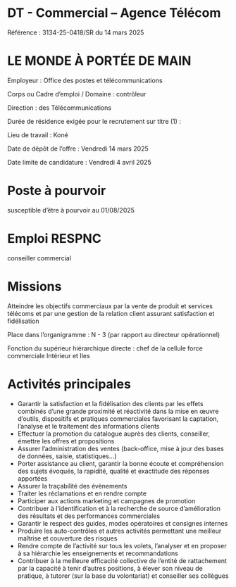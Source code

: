 # DT - Commercial – Agence Télécom

Référence : 3134-25-0418/SR du 14 mars 2025

# LE MONDE À PORTÉE DE MAIN

Employeur : Office des postes et télécommunications

Corps ou Cadre d’emploi / Domaine : contrôleur

Direction : des Télécommunications

Durée de résidence exigée pour le recrutement sur titre (1) :

Lieu de travail : Koné

Date de dépôt de l’offre : Vendredi 14 mars 2025

Date limite de candidature : Vendredi 4 avril 2025

# Poste à pourvoir

susceptible d’être à pourvoir au 01/08/2025

# Emploi RESPNC

conseiller commercial

# Missions

Atteindre les objectifs commerciaux par la vente de produit et services télécoms et par une gestion de la relation client assurant satisfaction et fidélisation

Place dans l’organigramme : N - 3 (par rapport au directeur opérationnel)

Fonction du supérieur hiérarchique directe : chef de la cellule force commerciale Intérieur et Iles

# Activités principales

- Garantir la satisfaction et la fidélisation des clients par les effets combinés d’une grande proximité et réactivité dans la mise en œuvre d’outils, dispositifs et pratiques commerciales favorisant la captation, l’analyse et le traitement des informations clients
- Effectuer la promotion du catalogue auprès des clients, conseiller, émettre les offres et propositions
- Assurer l’administration des ventes (back-office, mise à jour des bases de données, saisie, statistiques…)
- Porter assistance au client, garantir la bonne écoute et compréhension des sujets évoqués, la rapidité, qualité et exactitude des réponses apportées
- Assurer la traçabilité des évènements
- Traiter les réclamations et en rendre compte
- Participer aux actions marketing et campagnes de promotion
- Contribuer à l’identification et à la recherche de source d’amélioration des résultats et des performances commerciales
- Garantir le respect des guides, modes opératoires et consignes internes
- Produire les auto-contrôles et autres activités permettant une meilleur maîtrise et couverture des risques
- Rendre compte de l’activité sur tous les volets, l’analyser et en proposer à sa hiérarchie les enseignements et recommandations
- Contribuer à la meilleure efficacité collective de l’entité de rattachement par la capacité à tenir d’autres positions, à élever son niveau de pratique, à tutorer (sur la base du volontariat) et conseiller ses collègues